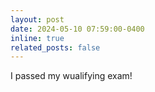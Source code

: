 ```yaml
---
layout: post
date: 2024-05-10 07:59:00-0400
inline: true
related_posts: false
---
```


I passed my wualifying exam!
